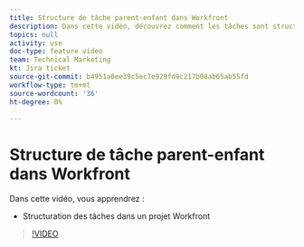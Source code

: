 ```yaml
---
title: Structure de tâche parent-enfant dans Workfront
description: Dans cette vidéo, découvrez comment les tâches sont structurées dans un projet Workfront
topics: null
activity: use
doc-type: feature video
team: Technical Marketing
kt: Jira ticket
source-git-commit: b4951a6ee39c5ec7e929fd9c217b08ab65ab55fd
workflow-type: tm+mt
source-wordcount: '36'
ht-degree: 0%

---
```


# Structure de tâche parent-enfant dans Workfront

Dans cette vidéo, vous apprendrez :

* Structuration des tâches dans un projet Workfront

>[!VIDEO](https://video.tv.adobe.com/v/335087/?quality=12)